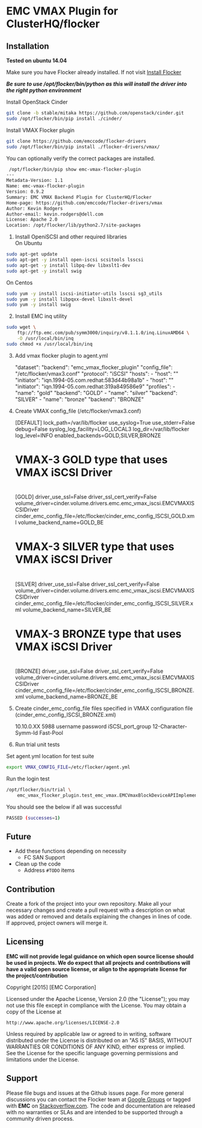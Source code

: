 # EMC VMAX Plugin for ClusterHQ/flocker

## Installation

**Tested on ubuntu 14.04**

Make sure you have Flocker already installed. If not visit  [Install Flocker](https://docs.clusterhq.com/en/1.8.0/install/install-client.html)

**_Be sure to use /opt/flocker/bin/python as this will install the driver into the right python environment_**

Install OpenStack Cinder
```bash
git clone -b stable/mitaka https://github.com/openstack/cinder.git
sudo /opt/flocker/bin/pip install ./cinder/
```

Install VMAX Flocker plugin
```bash
git clone https://github.com/emccode/flocker-drivers
sudo /opt/flocker/bin/pip install ./flocker-drivers/vmax/
```

You can optionally verify the correct packages are installed.
```bash
 /opt/flocker/bin/pip show emc-vmax-flocker-plugin
---
Metadata-Version: 1.1
Name: emc-vmax-flocker-plugin
Version: 0.9.2
Summary: EMC VMAX Backend Plugin for ClusterHQ/Flocker 
Home-page: https://github.com/emccode/flocker-drivers/vmax
Author: Kevin Rodgers
Author-email: kevin.rodgers@dell.com
License: Apache 2.0
Location: /opt/flocker/lib/python2.7/site-packages
```

1) Install OpeniSCSI and other required libraries<br>
On Ubuntu
```bash
sudo apt-get update
sudo apt-get -y install open-iscsi scsitools lsscsi
sudo apt-get -y install libpq-dev libxslt1-dev
sudo apt-get -y install swig
```
On Centos
```bash
sudo yum -y install iscsi-initiator-utils lsscsi sg3_utils
sudo yum -y install libpqxx-devel libxslt-devel
sudo yum -y install swig
```

2) Install EMC inq utility
```bash
sudo wget \
    ftp://ftp.emc.com/pub/symm3000/inquiry/v8.1.1.0/inq.LinuxAMD64 \
    -O /usr/local/bin/inq
sudo chmod +x /usr/local/bin/inq
```
3) Add vmax flocker plugin to agent.yml

    "dataset":
      "backend": "emc_vmax_flocker_plugin"
      "config_file": "/etc/flocker/vmax3.conf"
      "protocol": "iSCSI"
      "hosts":
        - "host": "<short name>"
          "initiator": "iqn.1994-05.com.redhat:583d44b98a1b"
        - "host": "<short name>"
          "initiator": "iqn.1994-05.com.redhat:319a849586e9"
      "profiles":
        - "name": "gold"
          "backend": "GOLD"
        - "name": "silver"
          "backend": "SILVER"
        - "name": "bronze"
          "backend": "BRONZE"

4) Create VMAX config_file (/etc/flocker/vmax3.conf)

    [DEFAULT]
    lock_path=/var/lib/flocker
    use_syslog=True
    use_stderr=False
    debug=False
    syslog_log_facility=LOG_LOCAL3
    log_dir=/var/lib/flocker
    log_level=INFO
    enabled_backends=GOLD,SILVER,BRONZE

    #
    # VMAX-3 GOLD type that uses VMAX iSCSI Driver
    #
    [GOLD]
    driver_use_ssl=False
    driver_ssl_cert_verify=False
    volume_driver=cinder.volume.drivers.emc.emc_vmax_iscsi.EMCVMAXISCSIDriver
    cinder_emc_config_file=/etc/flocker/cinder_emc_config_ISCSI_GOLD.xml
    volume_backend_name=GOLD_BE

    #
    # VMAX-3 SILVER type that uses VMAX iSCSI Driver
    #
    [SILVER]
    driver_use_ssl=False
    driver_ssl_cert_verify=False
    volume_driver=cinder.volume.drivers.emc.emc_vmax_iscsi.EMCVMAXISCSIDriver
    cinder_emc_config_file=/etc/flocker/cinder_emc_config_ISCSI_SILVER.xml
    volume_backend_name=SILVER_BE

    #
    # VMAX-3 BRONZE type that uses VMAX iSCSI Driver
    #
    [BRONZE]
    driver_use_ssl=False
    driver_ssl_cert_verify=False
    volume_driver=cinder.volume.drivers.emc.emc_vmax_iscsi.EMCVMAXISCSIDriver
    cinder_emc_config_file=/etc/flocker/cinder_emc_config_ISCSI_BRONZE.xml
    volume_backend_name=BRONZE_BE

5) Create cinder_emc_config_file files specified in VMAX configuration file (cinder_emc_config_ISCSI_BRONZE.xml)

    <?xml version="1.0" encoding="UTF-8"?>
    <EMC>
      <EcomServerIp>10.10.0.XX</EcomServerIp>
      <EcomServerPort>5988</EcomServerPort>
      <EcomUserName>username</EcomUserName>
      <EcomPassword>password</EcomPassword>
      <PortGroups>
        <PortGroup>iSCSI_port_group</PortGroup>
      </PortGroups>
      <Array>12-Character-Symm-Id</Array>
      <Pool>Fast-Pool</Pool>
    </EMC>

6) Run trial unit tests

Set agent.yml location for test suite
```bash
export VMAX_CONFIG_FILE=/etc/flocker/agent.yml
```

Run the login test
```bash
/opt/flocker/bin/trial \
    emc_vmax_flocker_plugin.test_emc_vmax.EMCVmaxBlockDeviceAPIImplementationTests.test_login
```

You should see the below if all was successful
```bash
PASSED (successes=1)
```


## Future
- Add these functions depending on necessity
  - FC SAN Support
- Clean up the code
  - Address ```#TODO``` items

## Contribution
Create a fork of the project into your own repository. Make all your necessary changes and create a pull request with a description on what was added or removed and details explaining the changes in lines of code. If approved, project owners will merge it.

Licensing
---------
**EMC will not provide legal guidance on which open source license should be used in projects. We do expect that all projects and contributions will have a valid open source license, or align to the appropriate license for the project/contribution**

Copyright [2015] [EMC Corporation]

Licensed under the Apache License, Version 2.0 (the "License");
you may not use this file except in compliance with the License.
You may obtain a copy of the License at

    http://www.apache.org/licenses/LICENSE-2.0

Unless required by applicable law or agreed to in writing, software
distributed under the License is distributed on an "AS IS" BASIS,
WITHOUT WARRANTIES OR CONDITIONS OF ANY KIND, either express or implied.
See the License for the specific language governing permissions and
limitations under the License.

Support
-------
Please file bugs and issues at the Github issues page. For more general discussions you can contact the Flocker team at <a href="https://groups.google.com/forum/#!forum/flocker-users">Google Groups</a> or tagged with **EMC** on <a href="https://stackoverflow.com">Stackoverflow.com</a>. The code and documentation are released with no warranties or SLAs and are intended to be supported through a community driven process.
